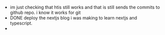 - im just checking that htis still works and that is still sends the commits to github repo. i know it works for git
- DONE deploy the nextjs blog i was making to learn nextjs and typescript.
-